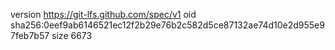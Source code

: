 version https://git-lfs.github.com/spec/v1
oid sha256:0eef9ab6146521ec12f2b29e76b2c582d5ce87132ae74d10e2d955e97feb7b57
size 6673
